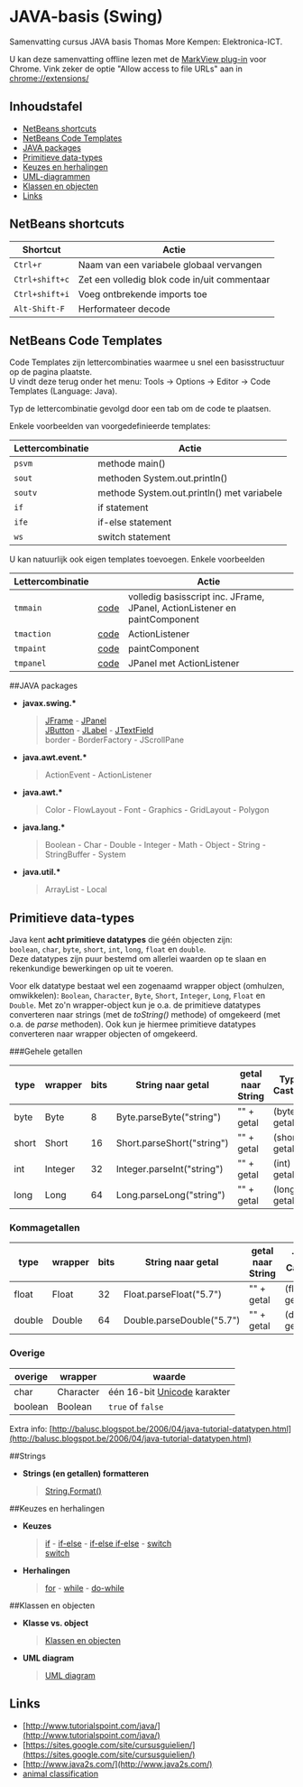 JAVA-basis (Swing)
==========

Samenvatting cursus JAVA basis Thomas More Kempen: Elektronica-ICT.

U kan deze samenvatting offline lezen met de [MarkView plug-in](http://shaneweng.com/blog/view-markdown-file-with-markview/) voor Chrome. Vink zeker de optie "Allow access to file URLs" aan in [chrome://extensions/](chrome://extensions/)

## Inhoudstafel

- [NetBeans shortcuts](#netbeans-shortcuts)
- [NetBeans Code Templates](#netbeans-code-templates)
- [JAVA packages](#java-packages)
- [Primitieve data-types](#primitieve-data-types)
- [Keuzes en herhalingen](#keuzes-en-herhalingen)
- [UML-diagrammen](UML/uml.md)
- [Klassen en objecten](#Klassen-en-objecten)
- [Links](#links)

## NetBeans shortcuts

| Shortcut        | Actie  |
| ------------- | -----|
| `Ctrl+r` | Naam van een variabele globaal vervangen |
| `Ctrl+shift+c` | Zet een volledig blok code in/uit commentaar |
| `Ctrl+shift+i` | Voeg ontbrekende imports toe |
| `Alt-Shift-F` | Herformateer decode |

## NetBeans Code Templates

Code Templates zijn lettercombinaties waarmee u snel een basisstructuur op de pagina plaatste.   
U vindt deze terug onder het menu: Tools -> Options -> Editor -> Code Templates (Language: Java).  

Typ de lettercombinatie gevolgd door een tab om de code te plaatsen.

Enkele voorbeelden van voorgedefinieerde templates:

| Lettercombinatie | Actie  |
| ------------- | -----|
| `psvm` | methode main() |
| `sout` | methoden System.out.println() |
| `soutv` | methode System.out.println() met variabele |
| `if` | if statement |
| `ife` | if-else statement |
| `ws` | switch statement |

U kan natuurlijk ook eigen templates toevoegen. Enkele voorbeelden

| Lettercombinatie |  | Actie  |
| ------------- | ----- | -----|
| `tmmain` | [code](codeTemplates/tmmain.md) | volledig basisscript inc. JFrame, JPanel, ActionListener en paintComponent  |
| `tmaction` | [code](codeTemplates/custom.md#tmaction) | ActionListener |
| `tmpaint` | [code](codeTemplates/custom.md#tmpaint) | paintComponent |
| `tmpanel` | [code](codeTemplates/custom.md#tmpanel) | JPanel met ActionListener |

##JAVA packages

*   **javax.swing.\***

    > [JFrame](swing/JFrame.md) - [JPanel](swing/JPanel.md)   
    > [JButton](swing/JButton.md) - [JLabel](swing/JLabel.md) - [JTextField](swing/JTextField.md)  
    > border - BorderFactory - JScrollPane 
*   **java.awt.event.\***

    >  ActionEvent - ActionListener
*   **java.awt.\***

    >  Color - FlowLayout - Font - Graphics - GridLayout - Polygon
*   **java.lang.\***

    >  Boolean - Char - Double - Integer - Math - Object - String - StringBuffer - System
*   **java.util.\***

    >  ArrayList - Local

## Primitieve data-types

Java kent **acht primitieve datatypes** die géén objecten zijn:  
`boolean`, `char`, `byte`, `short`, `int`, `long`, `float` en `double`.  
Deze datatypes zijn puur bestemd om allerlei waarden op te slaan en rekenkundige bewerkingen op uit te voeren.  

Voor elk datatype bestaat wel een zogenaamd wrapper object (omhulzen, omwikkelen): `Boolean`, `Character`, `Byte`, `Short`, `Integer`, `Long`, `Float` en `Double`. 
Met zo'n wrapper-object kun je o.a. de primitieve datatypes converteren naar strings (met de *toString()* methode) of omgekeerd (met o.a. de *parse* methoden). Ook kun je hiermee primitieve datatypes converteren naar wrapper objecten of omgekeerd.

###Gehele getallen

| type |  wrapper  |bits | String naar getal| getal naar String | Type Casting |
| ------------- | -----|----------------- |  ---- | ---- | ----|
| byte |  Byte | 8 | Byte.parseByte("string") | "" + getal | (byte) getal |
| short | Short| 16 | Short.parseShort("string") | "" + getal |  (short) getal |
| int |Integer| 32 |  Integer.parseInt("string") | "" + getal | (int) getal |
| long | Long|64 | Long.parseLong("string") |  "" + getal | (long) getal |

### Kommagetallen

| type |  wrapper  |bits | String naar getal| getal naar String | Type Casting |
| ------------- | -----|----------------- |  --- | ---- | ----|
| float | Float| 32 | Float.parseFloat("5.7") | "" + getal | (float) getal |
| double | Double|  64 |  Double.parseDouble("5.7") | "" + getal | (double) getal |

### Overige

| overige |  wrapper  | waarde |
| ------------- | -----| ------------- |
| char | Character |één 16-bit [Unicode](http://nl.wikipedia.org/wiki/Unicode) karakter | 
| boolean | Boolean|  `true` of `false` |

Extra info: [http://balusc.blogspot.be/2006/04/java-tutorial-datatypen.html](http://balusc.blogspot.be/2006/04/java-tutorial-datatypen.html)

##Strings

*   **Strings (en getallen) formatteren**

    > [String.Format()](string/format.md)

##Keuzes en herhalingen

*   **Keuzes**

    > [if](keuze_herhaling/if.md) - [if-else](keuze_herhaling/if.md) - [if-else if-else](keuze_herhaling/if.md) - [switch](keuze_herhaling/switch.md)   
    > [switch](keuze_herhaling/switch.md)
*   **Herhalingen**

    > [for](keuze_herhaling/for.md) - [while](keuze_herhaling/for.md) - [do-while](keuze_herhaling/for.md)

##Klassen en objecten

*   **Klasse vs. object**

    > [Klassen en objecten](klassen/klassen.md)

*   **UML diagram**

    > [UML diagram](UML/uml.md)

## Links

- [http://www.tutorialspoint.com/java/](http://www.tutorialspoint.com/java/)
- [https://sites.google.com/site/cursusguielien/](https://sites.google.com/site/cursusguielien/)
- [http://www.java2s.com/](http://www.java2s.com/)
- [animal classification](http://kendeanagudo.hubpages.com/hub/Facts-about-Animals-Its-Types-and-Classification#)

